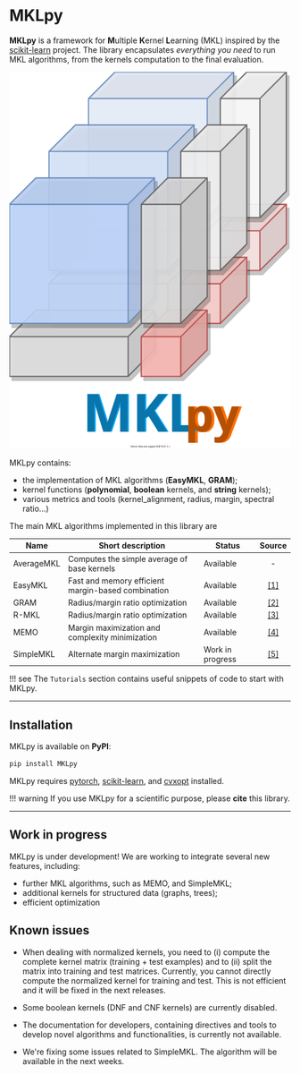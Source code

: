 

# MKLpy








**MKLpy** is a framework for **M**ultiple **K**ernel **L**earning (MKL)  inspired by the [scikit-learn](http://scikit-learn.org/stable) project.
The library encapsulates *everything you need* to run MKL algorithms, from the kernels computation to the final evaluation.

<img src="./resources/mklpy_logo.svg" class="center">


MKLpy contains:

* the implementation of MKL algorithms (**EasyMKL**, **GRAM**);
* kernel functions (**polynomial**, **boolean** kernels, and **string** kernels);
* various metrics and tools (kernel_alignment, radius, margin, spectral ratio...)


The main MKL algorithms implemented in this library are

|Name       |Short description | Status | Source |
|-----------|------------------|--------|:------:|
| AverageMKL| Computes the simple average of base kernels         | Available | - |
| EasyMKL   | Fast and memory efficient margin-based combination  | Available |[[1]](https://www.sciencedirect.com/science/article/abs/pii/S0925231215003653) |
| GRAM      | Radius/margin ratio optimization                    | Available |[[2]](https://www.researchgate.net/publication/318468451_Radius-Margin_Ratio_Optimization_for_Dot-Product_Boolean_Kernel_Learning)   |
| R-MKL     | Radius/margin ratio optimization                    | Available |[[3]](https://link.springer.com/content/pdf/10.1007/978-3-642-04180-8_39.pdf)  |
| MEMO      | Margin maximization and complexity minimization     | Available |[[4]](https://www.elen.ucl.ac.be/Proceedings/esann/esannpdf/es2018-181.pdf) |
| SimpleMKL | Alternate margin maximization                       | Work in progress |[[5]](http://www.jmlr.org/papers/volume9/rakotomamonjy08a/rakotomamonjy08a.pdf)|


!!! see
	The ```Tutorials``` section contains useful snippets of code to start with MKLpy.



- - -

## Installation

MKLpy is available on **PyPI**:
```sh
pip install MKLpy
```

MKLpy requires [pytorch](https://pytorch.org/), [scikit-learn](https://scikit-learn.org/stable/), and [cvxopt](https://cvxopt.org/) installed.

!!! warning
	If you use MKLpy for a scientific purpose, please **cite** this library.


- - -

## Work in progress

MKLpy is under development! We are working to integrate several new features, including:

* further MKL algorithms, such as MEMO, and SimpleMKL;
* additional kernels for structured data (graphs, trees);
* efficient optimization



## Known issues

* When dealing with normalized kernels, you need to (i) compute the complete kernel matrix (training + test examples) and to (ii) split the matrix into training and test matrices. Currently, you cannot directly compute the normalized kernel for training and test. This is not efficient and it will be fixed in the next releases.

* Some boolean kernels (DNF and CNF kernels) are currently disabled.

* The documentation for developers, containing directives and tools to develop novel algorithms and functionalities, is currently not available.

* We're fixing some issues related to SimpleMKL. The algorithm will be available in the next weeks.